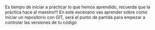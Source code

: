 Es tiempo de iniciar a prácticar lo que hemos aprendido, recuerda que la práctica hace al maestro!!!
En este escenario vas aprender sobre como iniciar un repositorio con GIT, será el punto de partida para empezar a controlar las versiones de tu código

